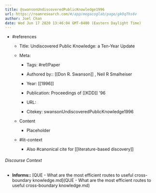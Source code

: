 ```yaml
---
title: @swansonUndiscoveredPublicKnowledge1996
url: https://roamresearch.com/#/app/megacoglab/page/gkOqThs6v
author: Joel Chan
date: Wed Jun 17 2020 13:46:04 GMT-0400 (Eastern Daylight Time)
---
```


- #references

    - Title: Undiscovered Public Knowledge: a Ten-Year Update

    - Meta:

        - Tags: #ref/Paper

        - Authored by::  [[Don R. Swanson]] ,  Neil R Smalheiser

        - Year: [[1996]]

        - Publication: Proceedings of [[KDD]] '96

        - URL:

        - Citekey: swansonUndiscoveredPublicKnowledge1996

    - Content

        - Placeholder

    - #lit-context

        - Also #canonical cite for [[literature-based discovery]]

###### Discourse Context

- **Informs::** [QUE - What are the most efficient routes to useful cross-boundary knowledge.md](QUE - What are the most efficient routes to useful cross-boundary knowledge.md)

